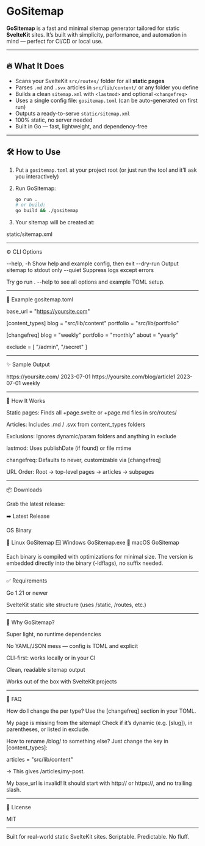 # GoSitemap

**GoSitemap** is a fast and minimal sitemap generator tailored for static **SvelteKit** sites.
It’s built with simplicity, performance, and automation in mind — perfect for CI/CD or local use.

---

## 🔥 What It Does

- Scans your SvelteKit `src/routes/` folder for all **static pages**
- Parses `.md` and `.svx` articles in `src/lib/content/` or any folder you define
- Builds a clean `sitemap.xml` with `<lastmod>` and optional `<changefreq>`
- Uses a single config file: `gositemap.toml` (can be auto-generated on first run)
- Outputs a ready-to-serve `static/sitemap.xml`
- 100% static, no server needed
- Built in Go — fast, lightweight, and dependency-free

---

## 🛠 How to Use

1. Put a `gositemap.toml` at your project root
   (or just run the tool and it’ll ask you interactively)

2. Run GoSitemap:

   ```sh
   go run .
   # or build:
   go build && ./gositemap

   ```

3. Your sitemap will be created at:

static/sitemap.xml

---

⚙️ CLI Options

--help, -h Show help and example config, then exit
--dry-run Output sitemap to stdout only
--quiet Suppress logs except errors

Try go run . --help to see all options and example TOML setup.

---

🧠 Example gositemap.toml

base_url = "https://yoursite.com"

[content_types]
blog = "src/lib/content"
portfolio = "src/lib/portfolio"

[changefreq]
blog = "weekly"
portfolio = "monthly"
about = "yearly"

exclude = [
"/admin",
"/secret"
]

---

✨ Sample Output

<?xml version="1.0" encoding="UTF-8"?>
<urlset xmlns="http://www.sitemaps.org/schemas/sitemap/0.9">
  <url>
    <loc>https://yoursite.com/</loc>
    <lastmod>2023-07-01</lastmod>
  </url>
  <url>
    <loc>https://yoursite.com/blog/article1</loc>
    <lastmod>2023-07-01</lastmod>
    <changefreq>weekly</changefreq>
  </url>
</urlset>

---

🧩 How It Works

Static pages: Finds all +page.svelte or +page.md files in src/routes/

Articles: Includes .md / .svx from content_types folders

Exclusions: Ignores dynamic/param folders and anything in exclude

lastmod: Uses publishDate (if found) or file mtime

changefreq: Defaults to never, customizable via [changefreq]

URL Order: Root → top-level pages → articles → subpages

---

📦 Downloads

Grab the latest release:

➡️ Latest Release

OS Binary

🐧 Linux GoSitemap
🪟 Windows GoSitemap.exe
🍎 macOS GoSitemap

Each binary is compiled with optimizations for minimal size.
The version is embedded directly into the binary (-ldflags), no suffix needed.

---

✅ Requirements

Go 1.21 or newer

SvelteKit static site structure (uses /static, /routes, etc.)

---

🤔 Why GoSitemap?

Super light, no runtime dependencies

No YAML/JSON mess — config is TOML and explicit

CLI-first: works locally or in your CI

Clean, readable sitemap output

Works out of the box with SvelteKit projects

---

💬 FAQ

How do I change the <changefreq> per type?
Use the [changefreq] section in your TOML.

My page is missing from the sitemap!
Check if it’s dynamic (e.g. [slug]), in parentheses, or listed in exclude.

How to rename /blog/ to something else?
Just change the key in [content_types]:

articles = "src/lib/content"

→ This gives /articles/my-post.

My base_url is invalid!
It should start with http:// or https://, and no trailing slash.

---

🪪 License

MIT

---

Built for real-world static SvelteKit sites.
Scriptable. Predictable. No fluff.
